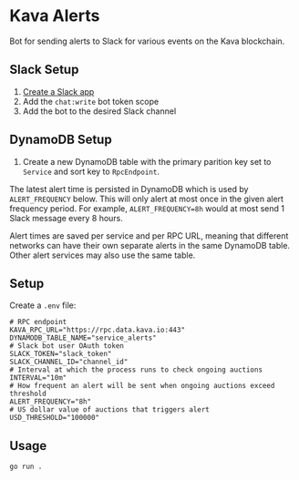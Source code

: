 # Kava Alerts

Bot for sending alerts to Slack for various events on the Kava blockchain.

## Slack Setup

1. [Create a Slack app](https://api.slack.com/apps/new)
2. Add the `chat:write` bot token scope
3. Add the bot to the desired Slack channel

## DynamoDB Setup

1. Create a new DynamoDB table with the primary parition key set to `Service` and
   sort key to `RpcEndpoint`.

The latest alert time is persisted in DynamoDB which is used by
`ALERT_FREQUENCY` below. This will only alert at most once in the given alert
frequency period. For example, `ALERT_FREQUENCY=8h` would at most send 1 Slack
message every 8 hours.

Alert times are saved per service and per RPC URL, meaning that different
networks can have their own separate alerts in the same DynamoDB table. Other
alert services may also use the same table.

## Setup

Create a `.env` file:

```
# RPC endpoint
KAVA_RPC_URL="https://rpc.data.kava.io:443"
DYNAMODB_TABLE_NAME="service_alerts"
# Slack bot user OAuth token
SLACK_TOKEN="slack_token"
SLACK_CHANNEL_ID="channel_id"
# Interval at which the process runs to check ongoing auctions
INTERVAL="10m"
# How frequent an alert will be sent when ongoing auctions exceed threshold
ALERT_FREQUENCY="8h"
# US dollar value of auctions that triggers alert
USD_THRESHOLD="100000"
```

## Usage

```
go run .
```
